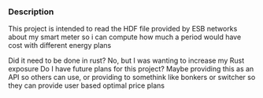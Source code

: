### Description

This project is intended to read the HDF file provided by ESB networks about my smart meter so i can compute how much a period would have cost with different energy plans

Did it need to be done in rust? No, but I was wanting to increase my Rust exposure
Do I have future plans for this project? Maybe providing this as an API so others can use, or providing to somethink like bonkers or switcher so they can provide user based optimal price plans